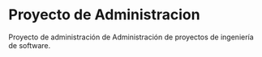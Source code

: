 # Proyecto de Administracion

Proyecto de administración de Administración de proyectos de ingeniería de software.
